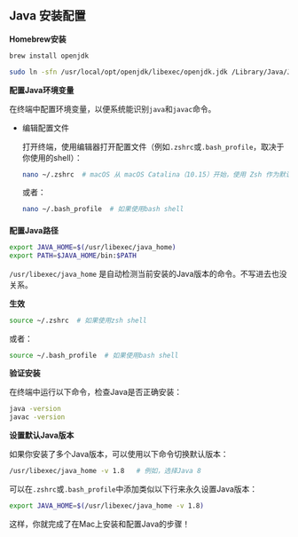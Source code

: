 ## Java 安装配置

**Homebrew安装**

```bash
brew install openjdk

sudo ln -sfn /usr/local/opt/openjdk/libexec/openjdk.jdk /Library/Java/JavaVirtualMachines/openjdk.jdk //把homebrew安装的openjdk软链接到系统目录
```





**配置Java环境变量**

在终端中配置环境变量，以便系统能识别`java`和`javac`命令。

- 编辑配置文件

  打开终端，使用编辑器打开配置文件（例如`.zshrc`或`.bash_profile`，取决于你使用的shell）：

  ```bash
  nano ~/.zshrc  # macOS 从 macOS Catalina（10.15）开始，使用 Zsh 作为默认 shell Zsh shell 的配置文件
  ```

  或者：

  ```bash
  nano ~/.bash_profile  # 如果使用bash shell
  ```

  #### 

**配置Java路径**

```bash
export JAVA_HOME=$(/usr/libexec/java_home)
export PATH=$JAVA_HOME/bin:$PATH
```

`/usr/libexec/java_home` 是自动检测当前安装的Java版本的命令。不写进去也没关系。



**生效**

```bash
source ~/.zshrc  # 如果使用zsh shell
```

或者：

```bash
source ~/.bash_profile  # 如果使用bash shell
```



**验证安装**

在终端中运行以下命令，检查Java是否正确安装：

```bash
java -version
javac -version
```



**设置默认Java版本**

如果你安装了多个Java版本，可以使用以下命令切换默认版本：

```bash
/usr/libexec/java_home -v 1.8   # 例如，选择Java 8
```

可以在`.zshrc`或`.bash_profile`中添加类似以下行来永久设置Java版本：

```bash
export JAVA_HOME=$(/usr/libexec/java_home -v 1.8)
```

这样，你就完成了在Mac上安装和配置Java的步骤！